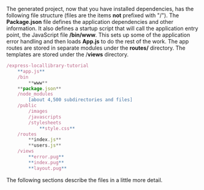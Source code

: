 The generated project, now that you have installed dependencies, has the following file structure (files are the items **not** prefixed with "/"). The **Package.json** file defines the application dependencies and other information. It also defines a startup script that will call the application entry point, the JavaScript file **/bin/www**. This sets up some of the application error handling and then loads **App.js** to do the rest of the work. The app routes are stored in separate modules under the **routes/** directory. The templates are stored under the /**views** directory.
    
```js    
/express-locallibrary-tutorial
    **app.js**
    /bin
        **www**
    **package.json**
    /node_modules
        [about 4,500 subdirectories and files]
    /public
        /images
        /javascripts
        /stylesheets
            **style.css**
    /routes
        **index.js**
        **users.js**
    /views
        **error.pug**
        **index.pug**
        **layout.pug**
 ```       
    

The following sections describe the files in a little more detail.
